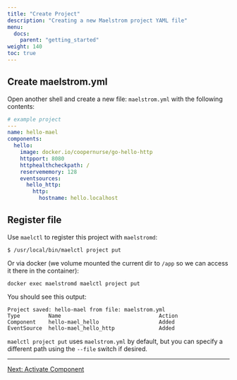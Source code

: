 ```yaml
---
title: "Create Project"
description: "Creating a new Maelstrom project YAML file"
menu:
  docs:
    parent: "getting_started"
weight: 140
toc: true
---
```


## Create maelstrom.yml

Open another shell and create a new file: `maelstrom.yml` with the following contents:

```yaml
# example project
---
name: hello-mael
components:
  hello:
    image: docker.io/coopernurse/go-hello-http
    httpport: 8080
    httphealthcheckpath: /
    reservememory: 128
    eventsources:
      hello_http:
        http:
          hostname: hello.localhost
```

## Register file

Use `maelctl` to register this project with `maelstromd`:

```
$ /usr/local/bin/maelctl project put
```

Or via docker (we volume mounted the current dir to `/app` so we can access it there in the container):

```
docker exec maelstromd maelctl project put
```

You should see this output:

```
Project saved: hello-mael from file: maelstrom.yml
Type         Name                               Action
Component    hello-mael_hello                   Added
EventSource  hello-mael_hello_http              Added
```

`maelctl project put` uses `maelstrom.yml` by default, but you can specify a different
path using the `--file` switch if desired.

---

[Next: Activate Component](activate_component.html)

